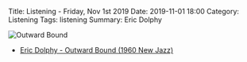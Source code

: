 Title: Listening - Friday, Nov 1st 2019 
Date: 2019-11-01 18:00
Category: Listening
Tags: listening
Summary: Eric Dolphy


![Outward Bound](/images/outward.jpg)

- [Eric Dolphy - Outward Bound (1960 New Jazz)](https://www.discogs.com/Eric-Dolphy-Outward-Bound/master/200850)

